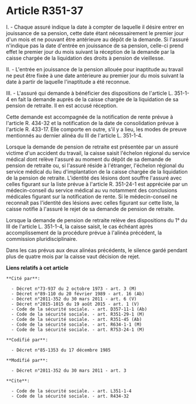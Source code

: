 # Article R351-37

I. - Chaque assuré indique la date à compter de laquelle il désire entrer en jouissance de sa pension, cette date étant
nécessairement le premier jour d'un mois et ne pouvant être antérieure au dépôt de la demande. Si l'assuré n'indique pas la
date d'entrée en jouissance de sa pension, celle-ci prend effet le premier jour du mois suivant la réception de la demande
par la caisse chargée de la liquidation des droits à pension de vieillesse.

II. - L'entrée en jouissance de la pension allouée pour inaptitude au travail ne peut être fixée à une date antérieure au
premier jour du mois suivant la date à partir de laquelle l'inaptitude a été reconnue. 

III. - L'assuré qui demande à bénéficier des dispositions de l'article L. 351-1-4 en fait la demande auprès de la caisse
chargée de la liquidation de sa pension de retraite. Il en est accusé réception. 

Cette demande est accompagnée de la notification de rente prévue à l'article R. 434-32 et la notification de la date de
consolidation prévue à l'article R. 433-17. Elle comporte en outre, s'il y a lieu, les modes de preuve mentionnés au dernier
alinéa du III de l'article L. 351-1-4. 

Lorsque la demande de pension de retraite est présentée par un assuré victime d'un accident du travail, la caisse saisit
l'échelon régional du service médical dont relève l'assuré au moment du dépôt de sa demande de pension de retraite ou, si
l'assuré réside à l'étranger, l'échelon régional du service médical du lieu d'implantation de la caisse chargée de la
liquidation de la pension de retraite. L'identité des lésions dont souffre l'assuré avec celles figurant sur la liste prévue
à l'article R. 351-24-1 est appréciée par un médecin-conseil du service médical au vu notamment des conclusions médicales
figurant sur la notification de rente. Si le médecin-conseil ne reconnaît pas l'identité des lésions avec celles figurant sur
cette liste, la caisse notifie à l'assuré le rejet de sa demande de pension de retraite. 

Lorsque la demande de pension de retraite relève des dispositions du 1° du III de l'article L. 351-1-4, la caisse saisit, le
cas échéant après accomplissement de la procédure prévue à l'alinéa précédent, la commission pluridisciplinaire. 

Dans les cas prévus aux deux alinéas précédents, le silence gardé pendant plus de quatre mois par la caisse vaut décision de
rejet.

**Liens relatifs à cet article**

	**Cité par**:

	  - Décret n°73-937 du 2 octobre 1973 - art. 3 (M)
	  - Décret n°89-110 du 20 février 1989 - art. 16 (Ab)
	  - Décret n°2011-352 du 30 mars 2011 - art. 6 (V)
	  - Décret n°2015-1015 du 19 août 2015 - art. 1 (V)
	  - Code de la sécurité sociale. - art. D357-11-1 (Ab)
	  - Code de la sécurité sociale. - art. R351-29-1 (M)
	  - Code de la sécurité sociale. - art. R351-45 (Ab)
	  - Code de la sécurité sociale. - art. R634-1-1 (M)
	  - Code de la sécurité sociale. - art. R753-24-1 (M)

	**Codifié par**:

	  - Décret n°85-1353 du 17 décembre 1985

	**Modifié par**:

	  - Décret n°2011-352 du 30 mars 2011 - art. 3

	**Cite**:

	  - Code de la sécurité sociale. - art. L351-1-4
	  - Code de la sécurité sociale. - art. R434-32
